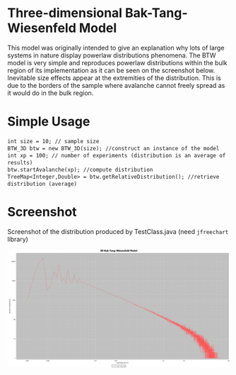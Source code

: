 # Three-dimensional Bak-Tang-Wiesenfeld Model

This model was originally intended to give an explanation why lots of large systems in nature display powerlaw distributions phenomena. The BTW model is very simple and reproduces powerlaw distributions within the bulk region of its implementation as it can be seen on the screenshot below. Inevitable size effects appear at the extremities of the distribution. This is due to the borders of the sample where avalanche cannot freely spread as it would do in the bulk region.

# Simple Usage

```
int size = 10; // sample size
BTW_3D btw = new BTW_3D(size); //construct an instance of the model
int xp = 100; // number of experiments (distribution is an average of results)
btw.startAvalanche(xp); //compute distribution
TreeMap<Integer,Double> = btw.getRelativeDistribution(); //retrieve distribution (average)
```

# Screenshot
Screenshot of the distribution produced by TestClass.java (need `jfreechart` library)

![example](https://github.com/rsterkendries/BTW-3D-model/blob/master/images/average_1000xp_on_16x16x16_grid.png)
